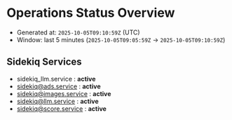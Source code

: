 # Operations Status Overview

- Generated at: `2025-10-05T09:10:59Z` (UTC)
- Window: last 5 minutes (`2025-10-05T09:05:59Z` → `2025-10-05T09:10:59Z`)

## Sidekiq Services
- sidekiq_llm.service : **active**
- sidekiq@ads.service : **active**
- sidekiq@images.service : **active**
- sidekiq@llm.service : **active**
- sidekiq@score.service : **active**

